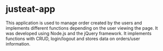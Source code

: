 # justeat-app
This application is used to manage order created by the users and implements different functions depending on the user viewing the page. It was developed using Node.js and the jQuery framework. It implements functions with CRUD, login/logout and stores data on orders/user information.

